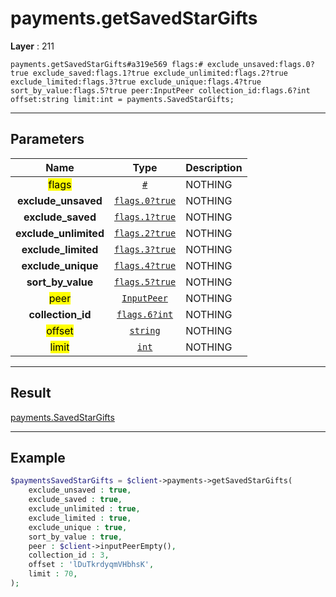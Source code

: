 # payments.getSavedStarGifts

**Layer** : 211

```tl
payments.getSavedStarGifts#a319e569 flags:# exclude_unsaved:flags.0?true exclude_saved:flags.1?true exclude_unlimited:flags.2?true exclude_limited:flags.3?true exclude_unique:flags.4?true sort_by_value:flags.5?true peer:InputPeer collection_id:flags.6?int offset:string limit:int = payments.SavedStarGifts;
```

---

## Parameters

| Name | Type | Description |
| :---: | :---: | :--- |
| <mark>flags</mark> | [`#`](type/#) | NOTHING |
| **exclude_unsaved** | [`flags.0?true`](type/true) | NOTHING |
| **exclude_saved** | [`flags.1?true`](type/true) | NOTHING |
| **exclude_unlimited** | [`flags.2?true`](type/true) | NOTHING |
| **exclude_limited** | [`flags.3?true`](type/true) | NOTHING |
| **exclude_unique** | [`flags.4?true`](type/true) | NOTHING |
| **sort_by_value** | [`flags.5?true`](type/true) | NOTHING |
| <mark>peer</mark> | [`InputPeer`](type/InputPeer) | NOTHING |
| **collection_id** | [`flags.6?int`](type/int) | NOTHING |
| <mark>offset</mark> | [`string`](type/string) | NOTHING |
| <mark>limit</mark> | [`int`](type/int) | NOTHING |

---

## Result

[payments.SavedStarGifts](type/payments.SavedStarGifts)

---

## Example

```php
$paymentsSavedStarGifts = $client->payments->getSavedStarGifts(
	exclude_unsaved : true,
	exclude_saved : true,
	exclude_unlimited : true,
	exclude_limited : true,
	exclude_unique : true,
	sort_by_value : true,
	peer : $client->inputPeerEmpty(),
	collection_id : 3,
	offset : 'lDuTkrdyqmVHbhsK',
	limit : 70,
);
```